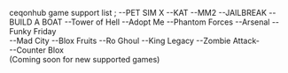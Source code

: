 ceqonhub game support list ;
--PET SIM X
--KAT
--MM2
--JAILBREAK
--BUILD A BOAT
--Tower of Hell
--Adopt Me
--Phantom Forces
--Arsenal
--Funky Friday                       
--Mad City
--Blox Fruits
--Ro Ghoul
--King Legacy
--Zombie Attack-                      
--Counter Blox  
(Coming soon for new supported games)
